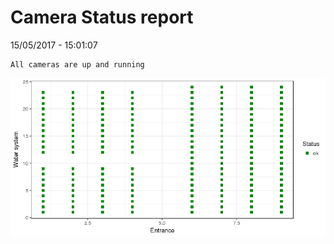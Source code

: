 Camera Status report
================
15/05/2017 - 15:01:07

    All cameras are up and running

![](camreport_files/figure-markdown_github/unnamed-chunk-2-1.png)
